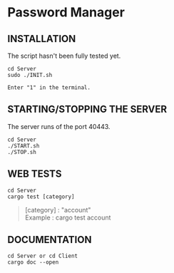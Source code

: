 # Password Manager

## INSTALLATION  

The script hasn't been fully tested yet.
```
cd Server
sudo ./INIT.sh

Enter "1" in the terminal.
```

## STARTING/STOPPING THE SERVER
The server runs of the port 40443.
```
cd Server
./START.sh
./STOP.sh
```

## WEB TESTS

```
cd Server
cargo test [category]
```

>\[category\] : \"account\"   
>Example : cargo test account


## DOCUMENTATION

```
cd Server or cd Client
cargo doc --open
```